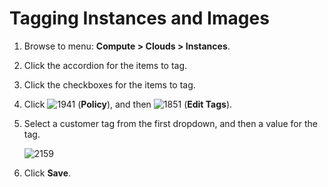 # Tagging Instances and Images

1.  Browse to menu: **Compute > Clouds > Instances**.

2.  Click the accordion for the items to tag.

3.  Click the checkboxes for the items to tag.

4.  Click ![1941](../images/1941.png) (**Policy**), and then
    ![1851](../images/1851.png) (**Edit Tags**).

5.  Select a customer tag from the first dropdown, and then a value for
    the tag.

    ![2159](../images/2159.png)

6.  Click **Save**.
